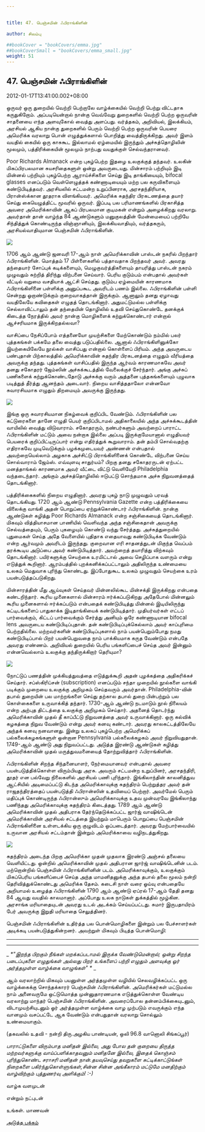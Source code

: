 ```yaml
---


title: 47. பெஞ்சமின் ஃபிராங்கிளின்

author: சிலம்பு

##bookCover = "bookCovers/emma.jpg"
##bookCoverSmall = "bookCovers/emma_small.jpg"
weight: 51
---
```


## 47. பெஞ்சமின் ஃபிராங்கிளின்

2012-01-17T13:41:00.002+08:00

ஒருவர் ஒரு துறையில் வெற்றி பெற்றாலே வாழ்க்கையில் வெற்றி பெற்று விட்டதாக கருதுகிறோம். அப்படியென்றால் நான்கு வெவ்வேறு துறைகளில் வெற்றி பெற்ற ஒருவரின் சாதனையை எந்த அளவுகோல் வைத்து அளப்பது. வர்த்தகம், அறிவியல், இலக்கியம், அரசியல் ஆகிய நான்கு துறைகளில் பெரும் வெற்றி பெற்ற ஒருவரின் பெயரை அமெரிக்க வரலாறு பொன் எழுத்துக்களால் பொறித்து வைத்திருக்கிறது. அவர் இளம் வயதில் கையில் ஒரு காசுகூட இல்லாமல் ஏழ்மையில் இருந்தும் அச்சுத்தொழிலின் மூலமும், பத்திரிக்கையின் மூலமும் நாற்பது வயதுக்குள் செல்வந்தரானவர்.

Poor Richards Almanack என்ற புகழ்பெற்ற இதழை உலகுக்குத் தந்தவர். உலகின் மிகப்பிரபலமான சுயசரிதைகளுள் ஒன்று அவருடையது. மின்சாரம் பற்றியும் இடி மின்னல் பற்றியும் புகழ்பெற்ற ஆராய்ச்சிகளை செய்து இடி தாங்கியையும், bifocal glasses எனப்படும் வெள்ளெழுத்தக் கண்ணாடியையும் மற்ற பல கருவிகளையும் கண்டுபிடித்தவர். அரசியலில் சட்டமன்ற உறுப்பினராக, அரசதந்திரியாக, பிரான்ஸ்க்கான தூதராக விளங்கியவர். அமெரிக்க சுதந்திர பிரகடணத்தை தயார் செய்து கையெழுத்திட்ட மூவரில் ஒருவர். இப்படி பல பரிமாணங்களில் பிரகாசித்த அவரை அமெரிக்காவின் ஆகப் பிரபலமான குடிமகன் என்றும் அழைக்கிறது வரலாறு. அவர்தான் தான் வாழ்ந்த 84 ஆண்டுகளும் மனுகுலத்தின் மேன்மையைப் பற்றியே சிந்தித்துக் கொண்டிருந்த விஞ்ஞானியும், இலக்கியவாதியும், வர்த்தகரும், அரசியல்வாதியுமான பெஞ்சமின் ஃபிராங்கிளின்.

![](http://3.bp.blogspot.com/-NPJ_C4sCYiQ/TxUGNXsmoPI/AAAAAAAABGs/6IaN4YBRWAo/s320/franklin2.jpg)

1706 ஆம் ஆண்டு ஜனவரி 17-ஆம் நாள் அமெரிக்காவின் பாஸ்டன் நகரில் பிறந்தார் ஃபிராங்கிளின். மொத்தம் 17 பிள்ளைகளில் பத்தாவதாக பிறந்தவர் அவர். அவரது தந்தையார் சோப்புக் கடிக்களையும், மெழுகுவர்த்திகளையும் தாயரித்து பாஸ்டன் நகரம் முழுவதும் சுற்றித் திரிந்து விற்பனை செய்வார். பெரிய குடும்பம் என்பதால் அவர்கள் வீட்டில் வறுமை வசதியாக் ஆட்சி செய்தது. குடும்ப ஏழ்மையின் காரணமாக ஃபிராங்கிளினை பள்ளிக்கு அனுப்பகூட அவரிடம் பணம் இல்லை. ஃபிராங்கிளின் பள்ளி சென்றது ஓறாண்டுக்கும் குறைவாகத்தான் இருக்கும். ஆனாலும் தனது ஏழாவது வயதிலேயே கவிதைகள் எழுதத் தொடங்கினார். அதுமட்டுமல்ல பள்ளிக்கு செல்லாவிட்டாலும் தன் தந்தையின் தொழிலில் உதவி செய்துகொண்டே தனக்குக் கிடைத்த நேரத்தில் அவர் நான்கு மொழிகளைக் கற்றுக்கொண்டார் என்றால் ஆச்சரியமாக இருக்கிறதல்லவா?

வாசிப்பை நேசிப்போம் எத்தனையோ முயற்சிகளை மேற்கொண்டும் நம்மில் பலர் புத்தகங்கள் பக்கமே தலை வைத்து படுப்பதில்லை. ஆனால் ஃபிராங்கிளினுக்கோ இயற்கையிலேயே நூல்கள் வாசிப்பது என்றால் கொள்ளைப் பிரியம். அந்த அவருடைய பண்புதான் பிற்காலத்தில் அமெரிக்காவின் சுதந்திர பிரகடனத்தை எழுதும் வீரியத்தை அவருக்கு தந்தது. புத்தகங்கள் வாசிப்பதில் இருந்த ஆர்வம் காரணமாகவே அவர் தனது சகோதரர் ஜேம்ஸின் அச்சுக்கூடத்தில் வேலைக்குச் சேர்ந்தார். அங்கு அச்சுப் பணிகளைக் கற்றுக்கொண்டதோடு அச்சுக்கு வரும் அத்தனை புத்தகங்களையும் புழுவாக படித்துத் தீர்த்து ஆனந்தம் அடைவார். நிறைய வாசித்ததாலோ என்னவோ சுவாரசியமாக எழுதும் திறமையும் அவருக்கு இருந்தது.

![](http://4.bp.blogspot.com/-aXfpEMCQ7Nw/TxUGZNXIIdI/AAAAAAAABG0/OiYiWZBvxYk/s320/Benjamin_Franklin.png)

இங்கு ஒரு சுவாரசியமான நிகழ்வைக் குறிப்பிட வேண்டும். ஃபிராங்கிளின் பல கட்டுரைகளை தானே எழுதி பெயர் குறிப்பிடாமல் அதிகாலையில் அந்த அச்சுக்கூடத்தின் வாயிலில் வைத்து விடுவாராம். சகோதரரும், நண்பர்களும் அவற்றைப் பாராட்ட ஃபிராங்கிளின் மட்டும் அவை நன்றாக இல்லை அப்படி இருக்குமேயானால் எழுதியவர் பெயரைக் குறிப்பிட்டிருப்பார் என்று எதிர்த்துக் கூறுவாராம். தன் தம்பி சொல்வதற்கு எதிராகவே முடிவெடுக்கும் பழக்கமுடையவர் அண்ணன் என்பதால் அவற்றையெல்லாம் அழகாக அச்சிட்டு பிராங்கிளினைக் கொண்டே விற்பனை செய்ய சொல்வாராம் ஜேம்ஸ். எவ்வுளவு சாதுர்யம்? பிறகு தனது சகோதரருடன் ஏற்பட்ட மனத்தாங்கல் காரணமாக அவர் வீட்டை விட்டு வெளியேறி Philadelphia வந்தடைந்தார். அங்கும் அச்சுத்தொழிலில் ஈடுபட்டு சொந்தமாக அச்சு நிறுவனத்தைத் தொடங்கினார்.

பத்திரிக்கைகளில் நிறைய எழுதினார். அவரது புகழ் நாடு முழுவதும் பரவத் தொடங்கியது. 1720 ஆம் ஆண்டு Pennsylvania Gazette என்ற பத்திரிக்கையை விலைக்கு வாங்கி அதன் பொறுப்பை ஏற்றுக்கொண்டார் ஃபிராங்கிளின். நான்கு ஆண்டுகள் கழித்து Poor Richards Almanack என்ற சஞ்சிகையைத் தொடங்கினார். மிகவும் வித்தியாசமான பாணியில் வெளிவந்த அந்த சஞ்சிகைதான் அவருக்கு செல்வத்தையும், பெரும் புகழையும் கொண்டு வந்து சேர்த்தது. அச்சுத்துறையில் புதுமைகள் செய்த அதே வேளையில் புதிதாக எதையாவது கண்டுபிடிக்க வேண்டும் என்ற ஆர்வமும் அவரிடம் இருந்தது. குறைவான எரி சாதனத்துடன் மிகுந்த வெப்பம் தரக்கூடிய அடுப்பை அவர் கண்டுபிடித்தார். அவற்றைத் தயாரித்து விற்கவும் தொடங்கினார். பயிர்களுக்கு செயற்கை உரமிட்டால் அவை செழிப்பாக வளரும் என்று எடுத்துக் கூறினார். ஆரம்பத்தில் புறக்கனிக்கப்பட்டாலும் அதிலிருந்த உண்மையை உலகம் மெதுவாக புரிந்து கொண்டது. இப்போதுகூட உலகம் முழுவதும் செயற்கை உரம் பயன்படுத்தப்படுகிறது.

மின்சாரத்தின் மீது ஆய்வுகள் செய்தவர் மின்னலில்கூட மின்சக்தி இருக்கிறது என்பதை கண்டறிந்தார். கூரிய முனைகளால் மின்சாரம் ஈர்க்கப்படுகிறது அதேபோல் மின்னலும் கூரிய முனைகளால் ஈர்க்கப்படும் என்பதைக் கண்டுபிடித்து மின்னல் இடியிலிருந்து கட்டிடங்களைப் பாதுகாக்க இடிதாங்கியைக் கண்டுபிடித்தார். முதியர்வர்கள் எட்டப் பார்வைக்கும், கிட்டப் பார்வைக்கும் சேர்த்து அனியும் ஒரே கண்ணாடியான bifocal lens அவருடைய கண்டுபிடிப்புதான். தன் கண்டுபிடிப்புக்கெல்லாம் அவர் காப்புரிமை பெற்றதில்லை. மற்றவர்களின் கண்டுபிடிப்புகளால் நாம் பயன்பெறும்போது நமது கண்டுபிடிப்பால் பிறர் பயன்பெறுவதை நாம் பாக்கியமாக கருத வேண்டும் என்பதே அவரது எண்ணம். அறிவியல் துறையில் பெரிய பங்களிப்பைச் செய்த அவர் இன்னும் என்னவெல்லாம் உலகுக்கு தந்திருக்கிறார் தெரியுமா?

![](http://4.bp.blogspot.com/-rHvdtqzhREc/TxUI8-si1mI/AAAAAAAABG8/mn11FWyuimg/s1600/inventor.gif)

நோட்டுப் பணத்தின் முக்கியத்துவத்தை எடுத்துக்கூறி அதன் புழக்கத்தை அதிகரிக்கச் செய்தார். சப்ஸ்கிரிப்சன் (subscription) எனப்படும் சந்தா முறையில் நூல்களை வாங்கி படிக்கும் முறையை உலகுக்கு அறிமுகம் செய்தவரும் அவர்தான். Philadelphia-வின் தபால் துறையின் பல மாற்றங்களை செய்து தற்கால தபால் துறை பின்பற்றும் பல கொள்கைகளை உருவாக்கித் தந்தார். 1730-ஆம் ஆண்டு நடமாடும் நூல் நிலையம் என்ற அற்புத திட்டத்தை உலகுக்கு அறிமுகம் செய்தார். அதனைத் தொடர்ந்து அமெரிக்காவின் முதல் தீ காப்பீட்டு நிறுவனத்தை அவர் உருவாக்கினார். ஒரு கல்விக் கழகத்தை நிறுவ வேண்டும் என்று அவர் கனவு கண்டார். அவரது காலகட்டத்திலேயே அந்தக் கனவு நனவானது. இன்று உலகப் புகழ்பெற்ற அமெரிக்கப் பல்கலைக்கழகங்களுள் ஒன்றான Pennsylvania பல்கலைக்கழகம் அவர் நிறுவியதுதான். 1749-ஆம் ஆண்டு அது நிறுவப்பட்டது. அடுத்த இரண்டு ஆண்டுகள் கழித்து அமெரிக்காவின் முதல் மருத்துவமனையைத் தோற்றுவித்தார் ஃபிராங்கிளின்.

ஃபிராங்கிளின் சிறந்த சிந்தனையாளர், நேர்மையானவர் என்பதால் அவரை பயன்படுத்திக்கொள்ள விரும்பியது அரசு. அவரும் சட்டமன்ற உறுப்பினர், அரசதந்திரி, தூதர் என பல்வேறு நிலைகளில் அரசியல் பணி புரிந்தார். இங்கிலாந்தின் காலனித்துவ ஆட்சியில் அடிமைப்பட்டு கிடந்த அமெரிக்காவுக்கு சுதந்திரம் பெற்றுத்தர அவர் தன் ராஜதந்திரத்தைப் பயன்படுத்தி ஃபிரான்ஸின் உதவியைப் பெற்றார். அவர்மேல் பெரும் மதிப்புக் கொண்டிருந்த ஃபிரான்ஸும் அமெரிக்காவுக்கு உதவ முன்வரவே இங்கிலாந்து பணிந்தது அமெரிக்காவுக்கு சுதந்திரம் கிடைத்தது. 1789 ஆம் ஆண்டு அமெரிக்காவின் முதல் அதிபராக தேர்ந்தெடுக்கப்பட்ட ஜார்ஜ் வாஷிங்டென் அமெரிக்காவின் அரசியல் சட்டத்தை இயற்றும் மாபெரும் பொறுப்பை பெஞ்சமின் ஃபிராங்கிளினை உள்ளடக்கிய ஒரு குழுவிடம் ஒப்படைத்தார். அவரது மேற்பார்வையில் உருவான அரசியல் சட்டம்தான் இன்றும் அமெரிக்காவை வழிநடத்துகிறது.

![](http://1.bp.blogspot.com/-Son6x3IoJKg/TxUJGsRk28I/AAAAAAAABHE/cXZN_iHHU1c/s320/Benjamin-Franklin.jpg)

சுதந்திரம் அடைந்த பிறகு அமெரிக்கா முதன் முதலாக இரண்டு அஞ்சல் தலையை வெளியிட்டது. ஒன்றில் அமெரிக்காவின் முதல் அதிபரான ஜார்ஜ் வாஷிங்டெனின் படம். மற்றொன்றில் பெஞ்சமின் ஃபிராங்கிளினின் படம். அமெரிக்காவுக்கும், உலகுக்கும் மிகப்பெரிய பங்களிப்பைச் செய்த அந்த மாமனிதனுக்கு அந்த தபால் தலை மூலம் நன்றி தெரிவித்துக்கொண்டது அமெரிக்க தேசம். கடைசி நாள் வரை ஓய்வு என்பதையே அறியாமல் உழைத்த ஃபிராங்கிளின் 1790 ஆம் ஆண்டு ஏப்ரல் 17-ஆம் தேதி தனது 84 ஆவது வயதில் காலமானார். அப்போது உலக நாடுகள் துக்கத்தில் மூழ்கின. அரசாங்க மரியாதையுடன் அவரது உடல் அடக்கம் செய்யப்பட்டது. சுமார் இருபதாயிரம் பேர் அவருக்கு இறுதி மரியாதை செலுத்தினர்.

பெஞ்சமின் ஃபிராங்கிளின் உதிர்த்த பல பொன்மொழிகளை இன்றும் பல பேச்சாளர்கள் அடிக்கடி பயன்படுத்துகின்றனர். அவற்றுள் மிகவும் பிடித்த பொன்மொழி:

* * *

* * *

_ _*"இறந்த பிறகும் நீங்கள் மறக்கப்படாமல் இருக்க வேண்டுமென்றால்; ஒன்று சிறந்த படைப்புகளை எழுதுங்கள் அல்லது பிறர் உங்களைப் பற்றி எழுதும் அளவுக்கு ஓர் அர்த்தமுள்ள வாழ்க்கை வாழுங்கள்" *_ _

ஆம் வரலாற்றில் மிகவும் பயனுள்ள அர்த்தமுள்ள வழியில் செலவழிக்கப்பட்ட ஒரு வாழ்க்கைக்கு சொந்தக்காரர் பெஞ்சமின் ஃபிராங்கிளின். அமெரிக்கர்கள் மட்டுமல்ல நாம் அனைவருமே ஒட்டுமொத்த முன்னுதாரணமாக எடுத்துக்கொள்ள வேண்டிய வரலாற்று மாந்தர் பெஞ்சமின் ஃபிராங்கிளின். அவரைப்போல தன்னம்பிக்கையுடனும், விடாமுயற்சியுடனும் ஓர் அர்த்தமுள்ள வாழ்க்கை வாழ முற்படும் எவருக்கும் எந்த வானமும் வசப்பட்டே ஆக வேண்டும் என்பதுதான் வரலாறு சொல்லும் உண்மையாகும்.

(தகவலில் உதவி - நன்றி திரு.அழகிய பாண்டியன், ஒலி 96.8 வானொலி சிங்கப்பூர்)

_பாராட்டுகளை விரும்பாத மனிதன் இல்லை, அது போல தன் குறையை திருத்த மற்றவர்களுக்கு வாய்ப்பளிக்காதவனும் மனிதனே இல்லை, இதைக் கொஞ்சம் புரிந்துகொண்ட சராசரி மனிதன் நான்.தயவுசெய்து தவறுகளை சுட்டிக்காட்டுங்கள் நிறைகளை பகிர்ந்துகொள்ளுங்கள்,சின்ன சின்ன அங்கீகாரம் மட்டுமே மனதிற்கும் வாழ்விற்கும் புத்துணர்வு அளிக்கும்! :-)_

வாழ்க வளமுடன்

என்றும் நட்புடன்

உங்கள். மாணவன்

[அடுத்த பக்கம்](varalatru_nayagarkal_52)